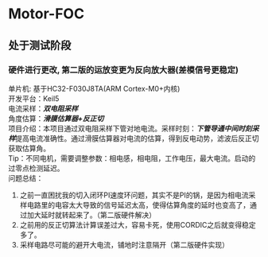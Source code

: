 # Motor-FOC

## 处于测试阶段

### 硬件进行更改, 第二版的运放变更为反向放大器(差模信号更稳定)

单片机: 基于HC32-F030J8TA(ARM Cortex-M0+内核) </br>
开发平台：Keil5  </br>
电流采样：***双电阻采样***</br>
角度估算：***滑膜估算器+反正切*** </br>
项目介绍：本项目通过双电阻采样下管对地电流。采样时刻：***下管导通中间时刻采样***提高电流准确性。通过滑膜估算器对电流的估算，得到反电动势，滤波后反正切获取估算角。 </br>
Tip：不同电机，需要调整参数：相电感，相电阻，工作电压，最大电流。启动的过零点检测延迟。 </br>
问题总结：
1. 之前一直困扰我的切入闭环PI速度环问题，其实不是PI的锅，是因为相电流采样电路里的电容太大导致的信号延迟太高，使得估算角度的延时也变高了，通过加大延时就转起来了。（第二版硬件解决）
2. 之前用的反正切算法计算误差过大，容易卡死，使用CORDIC之后就变得稳定多了。
3. 采样电路尽可能的避开大电流，铺地时注意隔开（第二版硬件实现）
